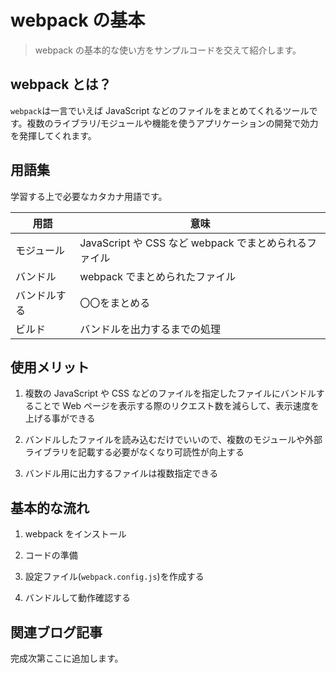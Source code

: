 # webpack の基本

> webpack の基本的な使い方をサンプルコードを交えて紹介します。

## webpack とは？

`webpack`は一言でいえば JavaScript などのファイルをまとめてくれるツールです。複数のライブラリ/モジュールや機能を使うアプリケーションの開発で効力を発揮してくれます。

## 用語集

学習する上で必要なカタカナ用語です。

| 用語         | 意味                                                  |
| ------------ | ----------------------------------------------------- |
| モジュール   | JavaScript や CSS など webpack でまとめられるファイル |
| バンドル     | webpack でまとめられたファイル                        |
| バンドルする | 〇〇をまとめる                                        |
| ビルド       | バンドルを出力するまでの処理                          |

## 使用メリット

1. 複数の JavaScript や CSS などのファイルを指定したファイルにバンドルすることで Web ページを表示する際のリクエスト数を減らして、表示速度を上げる事ができる

2. バンドルしたファイルを読み込むだけでいいので、複数のモジュールや外部ライブラリを記載する必要がなくなり可読性が向上する

3. バンドル用に出力するファイルは複数指定できる

## 基本的な流れ

1. webpack をインストール

2. コードの準備

3. 設定ファイル(`webpack.config.js`)を作成する

4. バンドルして動作確認する

## 関連ブログ記事

完成次第ここに追加します。
